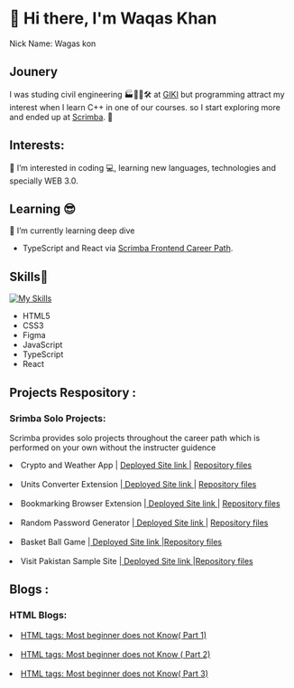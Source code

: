 # 👋 Hi there, I'm Waqas Khan 
Nick Name: Wagas kon
## Jounery
I was studing civil engineering 🏭👨‍🔧🛠 at [GIKI](https://giki.edu.pk/) but programming attract my interest when I learn C++ in one of our courses. so I start exploring more and ended up at [Scrimba](scrimba.com). 🔀

## Interests:
👀 I’m interested in coding :computer:, learning new languages, technologies and specially WEB 3.0.

## Learning :sunglasses: 
🌱 I’m currently learning deep dive 
- TypeScript and React via [Scrimba Frontend Career Path](https://scrimba.com/learn/frontend).  
<!-- - Solidity, NFT Smart Contract, Dapp, Web 3.0 and MetaVerse from [@MoralisWeb3](https://docs.moralis.io/introduction/readme) and [@alchemyplatform](https://docs.alchemy.com/alchemy/road-to-web3/welcome-to-the-road-to-web3). -->

## Skills:muscle: 

[![My Skills](https://skillicons.dev/icons?i=html,css,figma,js,typescript,react)](https://skillicons.dev)
- HTML5
- CSS3
- Figma 
- JavaScript 
- TypeScript
- React 

## Projects Respository : 
<!-- <details>
    <summary>Frontend Scrimba Solo Projects:</summary> -->
  ### Srimba Solo Projects:
  <p> Scrimba provides solo projects throughout the career path which is performed on your own without the instructer guidence</p>
  <nav class="list" >
  <li>Crypto and Weather App | <a href='https://wagaskon.github.io/Crypto-and-Weather-App-as-Extension/'  target=”_blank”>  Deployed Site link </a> | <a href='https://github.com/wagaskon/Crypto-and-Weather-App-as-Extension'> Repository files</a></li><br>

  <nav class="list" >
  <li>Units Converter Extension |<a href='https://wagaskon.github.io/Unit-Converter-Extension/'  target=”_blank”>  Deployed Site link </a> | <a href='https://github.com/wagaskon/Unit-Converter-Externsion'>Repository files</a></li><br>

  <li>Bookmarking Browser Extension |<a href='https://wagaskon.github.io/Bookmarking-BrowserExtension/'  target=”_blank”>  Deployed Site link </a> | <a href='https://github.com/wagaskon/Browser-Extension'>Repository files</a></li><br>

  <li>Random Password Generator |<a href='https://wagaskon.github.io/Random-Password-Generator/'  target=”_blank”>  Deployed Site link </a> | <a href='https://github.com/wagaskon/Random-Password-Generator'>Repository files</a></li><br>

  <li>Basket Ball Game |<a href='https://wagaskon.github.io/Basket-Ball-Game/'  target=”_blank”>  Deployed Site link </a> |<a  href='https://github.com/wagaskon/Basket-Ball-Game'>Repository files</a></li><br>


  <li>Visit Pakistan Sample Site |<a href='https://wagaskon.github.io/Visit-Pakistan/'  target=”_blank”>  Deployed Site link </a> |<a  href='https://github.com/wagaskon/Visit-Pakistan'>Repository files</a><br>
  
  
  <!-- </nav>        
</details> -->

## Blogs : 

<!-- <details>
    <summary>HTML Blogs at DEV</summary> -->
<!-- <p>DEV.to is a community of software developers getting together to help one another out. The software industry relies on collaboration and networked learning.</p> -->
 ### HTML Blogs:        
<nav>
<li><a  href='https://dev.to/waqaskhan/html-tags-abbrmapareaaside-oa5'>HTML tags: Most beginner does not Know( Part 1)</a></li><br>
<li><a  href='https://dev.to/waqaskhan/html-audio-explained-3jbd'>HTML tags: Most beginner does not Know ( Part 2)</a></li><br>
<li><a  href='https://dev.to/waqaskhan/html-tags-most-beginner-does-not-know-part-3-44ae'>HTML tags: Most beginner does not Know( Part 3)</a></li><br>
 
<!-- </nav>        
</details> -->


<!-- ## Cerificates and Awards

## Portfolio Link -->
